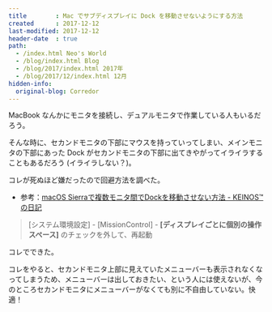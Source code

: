 ```yaml
---
title        : Mac でサブディスプレイに Dock を移動させないようにする方法
created      : 2017-12-12
last-modified: 2017-12-12
header-date  : true
path:
  - /index.html Neo's World
  - /blog/index.html Blog
  - /blog/2017/index.html 2017年
  - /blog/2017/12/index.html 12月
hidden-info:
  original-blog: Corredor
---
```


MacBook なんかにモニタを接続し、デュアルモニタで作業している人もいるだろう。

そんな時に、セカンドモニタの下部にマウスを持っていってしまい、メインモニタの下部にあった Dock がセカンドモニタの下部に出てきやがってイライラすることもあるだろう (イライラしない？)。

コレが死ぬほど嫌だったので回避方法を調べた。

- 参考：[macOS Sierraで複数モニタ間でDockを移動させない方法 - KEINOS™の日記](https://blog.keinos.com/20170516_2236)

> [システム環境設定] - [MissionControl] - **[ディスプレイごとに個別の操作スペース]** のチェックを外して、再起動

コレでできた。

コレをやると、セカンドモニタ上部に見えていたメニューバーも表示されなくなってしまうため、メニューバーは出しておきたい、という人には使えないが、今のところセカンドモニタにメニューバーがなくても別に不自由していない。快適！
